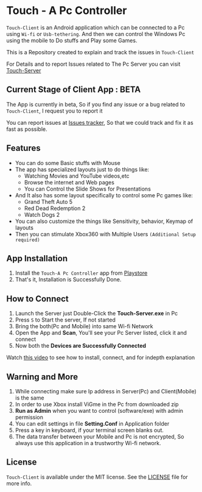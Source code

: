 # Touch - A Pc Controller

`Touch-Client` is an Android application which can be connected to a Pc using `Wi-fi` or `Usb-tethering`.
And then we can control the Windows Pc using the mobile to Do stuffs and Play some Games.

This is a Repository created to explain and track the issues in `Touch-Client`

For Details and to report Issues related to The Pc Server you can visit [Touch-Server](<https://github.com/62Bytes/Touch-Server>)


## Current Stage of Client App : BETA
The App is currently in beta, So if you find any issue or a bug related to `Touch-Client`, I request you to report it

You can report issues at [Issues tracker](</issues>),
So that we could track and fix it as fast as possible.


## Features
- You can do some Basic stuffs with Mouse
- The app has specialized layouts just to do things like:
  - Watching Movies and YouTube videos,etc
  - Browse the internet and Web pages
  - You can Control the Slide Shows for Presentations
- And It also has some layout specifically to control some Pc games like:
  - Grand Theft Auto 5
  - Red Dead Redemption 2
  - Watch Dogs 2
- You can also customize the things like Sensitivity, behavior, Keymap of layouts
- Then you can stimulate Xbox360 with Multiple Users `(Additional Setup required)`


## App Installation
1. Install the `Touch-A Pc Controller` app from [Playstore](</releases>)
2. That's it, Installation is Successfully Done.

## How to Connect
1. Launch the Server just Double-Click the **Touch-Server.exe** in Pc
2. Press `S` to Start the server, If not started
3. Bring the both(Pc and Mobile) into same Wi-fi Network
4. Open the App and **Scan**, You'll see your Pc Server listed, click it and connect
5. Now both the **Devices are Successfully Connected**

Watch [this video](https://www.youtube.com/watch?v=rHt9pUe--MQ) to see how to install, connect, and for indepth explanation


## Warning and More
1. While connecting make sure Ip address in Server(Pc) and Client(Mobile) is the same
2. In order to use Xbox install ViGme in the Pc from downloaded zip
3. **Run as Admin** when you want to control (software/exe) with admin permission
4. You can edit settings in file **Setting.Conf** in Application folder
5. Press a key in keyboard, if your terminal screen blanks out.
6. The data transfer between your Mobile and Pc is not encrypted, 
So always use this application in a trustworthy Wi-fi network.

## License

`Touch-Client` is available under the MIT license. See the [LICENSE](/LICENSE) file for more info.

